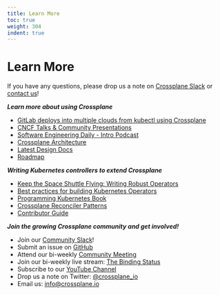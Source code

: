 ```yaml
---
title: Learn More
toc: true
weight: 304
indent: true
---
```


# Learn More

If you have any questions, please drop us a note on [Crossplane Slack][join-crossplane-slack] or [contact us][contact-us]!

***Learn more about using Crossplane***
 - [GitLab deploys into multiple clouds from kubectl using Crossplane](https://about.gitlab.com/2019/05/20/gitlab-first-deployed-kubernetes-api-to-multiple-clouds/)
 - [CNCF Talks & Community Presentations](https://www.youtube.com/playlist?list=PL510POnNVaaZJj9OG6PbgsZvgYbhwJRyE)
 - [Software Engineering Daily - Intro Podcast](https://softwareengineeringdaily.com/2019/01/02/crossplane-multicloud-control-plane-with-bassam-tabbara/)
 - [Crossplane Architecture](https://docs.google.com/document/d/1whncqdUeU2cATGEJhHvzXWC9xdK29Er45NJeoemxebo/edit?usp=sharing)
 - [Latest Design Docs](https://github.com/crossplane/crossplane/tree/master/design)
 - [Roadmap](https://github.com/crossplane/crossplane/blob/master/ROADMAP.md)

***Writing Kubernetes controllers to extend Crossplane***
 - [Keep the Space Shuttle Flying: Writing Robust Operators](https://www.youtube.com/watch?v=uf97lOApOv8)
 - [Best practices for building Kubernetes Operators](https://cloud.google.com/blog/products/containers-kubernetes/best-practices-for-building-kubernetes-operators-and-stateful-apps)
 - [Programming Kubernetes Book](https://www.oreilly.com/library/view/programming-kubernetes/9781492047094/)
 - [Crossplane Reconciler Patterns](https://github.com/crossplane/crossplane/blob/master/design/design-doc-reconciler-patterns.md)
 - [Contributor Guide](https://github.com/crossplane/crossplane/blob/master/CONTRIBUTING.md)

***Join the growing Crossplane community and get involved!***
- Join our [Community Slack](https://slack.crossplane.io/)!
- Submit an issue on [GitHub](https://github.com/crossplane/crossplane)
- Attend our bi-weekly [Community Meeting](https://github.com/crossplane/crossplane#community-meeting)
- Join our bi-weekly live stream: [The Binding Status](https://github.com/crossplane/tbs)
- Subscribe to our [YouTube Channel](https://www.youtube.com/channel/UC19FgzMBMqBro361HbE46Fw)
- Drop us a note on Twitter: [@crossplane_io](https://twitter.com/crossplane_io)
- Email us: [info@crossplane.io](mailto:info@crossplane.io)

<!-- Named links -->

[join-crossplane-slack]: https://slack.crossplane.io
[contact-us]: https://github.com/crossplane/crossplane#contact
